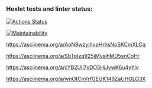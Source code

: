 ### Hexlet tests and linter status:
[![Actions Status](https://github.com/JulyNozuu/qa-auto-engineer-javascript-project-44/actions/workflows/hexlet-check.yml/badge.svg)](https://github.com/JulyNozuu/qa-auto-engineer-javascript-project-44/actions)

[![Maintainability](https://api.codeclimate.com/v1/badges/d6b423fc86b416cb70ca/maintainability)](https://codeclimate.com/github/JulyNozuu/qa-auto-engineer-javascript-project-44/maintainability)

https://asciinema.org/a/AoN9wzyihvpHrhsNoSKCmXLCq

https://asciinema.org/a/SbTpIzq925jMysihMD5snCoHr

https://asciinema.org/a/cYB2Uli7xDO5HjJywK6u4yYiv

 https://asciinema.org/a/wnOtCnVrfGEUK149ZaUHGLG3X

